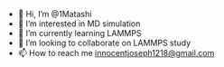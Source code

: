 - 👋 Hi, I’m @1Matashi
- 👀 I’m interested in MD simulation
- 🌱 I’m currently learning LAMMPS
- 💞️ I’m looking to collaborate on LAMMPS study 
- 📫 How to reach me innocentjoseph1218@gmail.com

<!---
1Matashi/1Matashi is a ✨ special ✨ repository because its `README.md` (this file) appears on your GitHub profile.
You can click the Preview link to take a look at your changes.
--->

